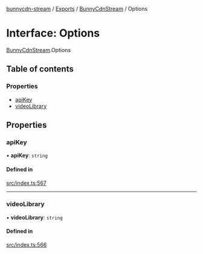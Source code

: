 [bunnycdn-stream](../README.md) / [Exports](../modules.md) / [BunnyCdnStream](../modules/BunnyCdnStream.md) / Options

# Interface: Options

[BunnyCdnStream](../modules/BunnyCdnStream.md).Options

## Table of contents

### Properties

- [apiKey](BunnyCdnStream.Options.md#apikey)
- [videoLibrary](BunnyCdnStream.Options.md#videolibrary)

## Properties

### apiKey

• **apiKey**: `string`

#### Defined in

[src/index.ts:567](https://github.com/dan-online/bunnycdn-stream/blob/57a3027/src/index.ts#L567)

___

### videoLibrary

• **videoLibrary**: `string`

#### Defined in

[src/index.ts:566](https://github.com/dan-online/bunnycdn-stream/blob/57a3027/src/index.ts#L566)
